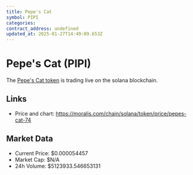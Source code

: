 ```yaml
---
title: Pepe's Cat
symbol: PIPI
categories: 
contract_address: undefined
updated_at: 2025-01-27T14:49:09.653Z
---
```


# Pepe's Cat (PIPI)
The [Pepe's Cat token](https://moralis.com/chain/solana/token/price/pepes-cat-74) is trading live on the solana blockchain.

## Links
- Price and chart: https://moralis.com/chain/solana/token/price/pepes-cat-74

## Market Data
- Current Price: $0.000054457
- Market Cap: $N/A
- 24h Volume: $5123933.546653131
